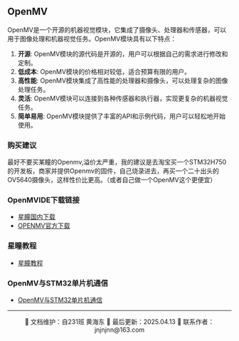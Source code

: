 ## OpenMV

OpenMV是一个开源的机器视觉模块，它集成了摄像头、处理器和传感器，可以用于图像处理和机器视觉任务。OpenMV模块具有以下特点：

1. **开源**: OpenMV模块的源代码是开源的，用户可以根据自己的需求进行修改和定制。
2. **低成本**: OpenMV模块的价格相对较低，适合预算有限的用户。
3. **高性能**: OpenMV模块集成了高性能的处理器和摄像头，可以处理复杂的图像处理任务。
4. **灵活**: OpenMV模块可以连接到各种传感器和执行器，实现更复杂的机器视觉任务。
5. **简单易用**: OpenMV模块提供了丰富的API和示例代码，用户可以轻松地开始使用。

### 购买建议

最好不要买某瞳的Openmv,溢价太严重，我的建议是去淘宝买一个STM32H750的开发板，商家并提供Openmv的固件，自己烧录进去，再买一个二十出头的OV5640摄像头，这样性价比更高。（或者自己做一个OpenMV这个更便宜）

### OpenMVIDE下载链接

- [星瞳国内下载](https://singtown.com/openmv-download/)
- [OPENMV官方下载](https://openmv.io/pages/download)

### 星瞳教程

- [星瞳教程](https://book.openmv.cc/)

### OpenMV与STM32单片机通信

- [OpenMV与STM32单片机通信](https://blog.csdn.net/2401_87555310/article/details/143197859)

---

<div align="center">
🎨 文档维护：自231班 黄海东 
📅 最后更新：2025.04.13  
📧 联系作者：jnjnjnn@163.com
</div>